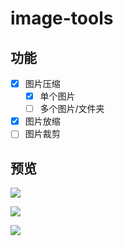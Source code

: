# image-tools

## 功能

- [x] 图片压缩
  - [x] 单个图片
  - [ ] 多个图片/文件夹
- [x] 图片放缩
- [ ] 图片裁剪

## 预览

![](https://www.gausszhou.top/static/data/github/image-tools/1.webp)

![](https://www.gausszhou.top/static/data/github/image-tools/2.webp)

![](https://www.gausszhou.top/static/data/github/image-tools/3.webp)
